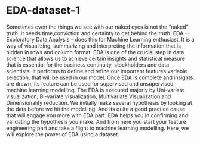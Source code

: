 # EDA-dataset-1
Sometimes even the things we see with our naked eyes is not the “naked” truth. It needs time,conviction and certainty to get behind the truth. EDA — Exploratory Data Analysis - does this for Machine Learning enthusiast. It is a way of visualizing, summarizing and interpreting the information that is hidden in rows and column format. EDA is one of the crucial step in data science that allows us to achieve certain insights and statistical measure that is essential for the business continuity, stockholders and data scientists. It performs to define and refine our important features variable selection, that will be used in our model.  Once EDA is complete and insights are drawn, its feature can be used for supervised and unsupervised machine learning modelling. The EDA is executed majorly by Uni-variate visualization, Bi-variate visualization, Multivariate Visualization and Dimensionality reduction.  We initially make several hypothesis by looking at the data before we hit the modelling. And its quite a good practice cause that will engage you more with EDA part. EDA helps you in confirming and validating the hypothesis you make. And from here you start your feature engineering part and take a flight to machine learning modelling.  Here, we will explore the power of EDA using a dataset. 
